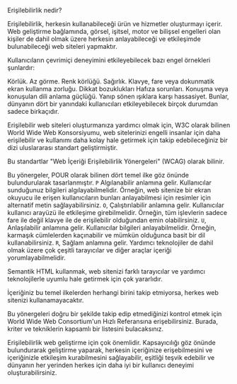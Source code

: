 Erişilebilirlik nedir?

Erişilebilirlik, herkesin kullanabileceği ürün ve hizmetler oluşturmayı içerir. Web geliştirme bağlamında, görsel, işitsel, motor ve bilişsel engelleri olan kişiler de dahil olmak üzere herkesin anlayabileceği ve etkileşimde bulunabileceği web siteleri yapmaktır.

Kullanıcıların çevrimiçi deneyimini etkileyebilecek bazı engel örnekleri şunlardır:

Körlük.
Az görme.
Renk körlüğü.
Sağırlık.
Klavye, fare veya dokunmatik ekran kullanma zorluğu.
Dikkat bozuklukları
Hafıza sorunları.
Konuşma veya konuşulan dili anlama güçlüğü.
Yanıp sönen ışıklara karşı hassasiyet.
Bunlar, dünyanın dört bir yanındaki kullanıcıları etkileyebilecek birçok durumdan sadece birkaçıdır.

Erişilebilir web siteleri oluşturmanıza yardımcı olmak için, W3C olarak bilinen World Wide Web Konsorsiyumu, web sitelerinizi engelli insanlar için daha erişilebilir ve kullanımı daha kolay hale getirmek için takip edebileceğiniz bir dizi uluslararası standart geliştirmiştir.

Bu standartlar "Web İçeriği Erişilebilirlik Yönergeleri" (WCAG) olarak bilinir.

Bu yönergeler, POUR olarak bilinen dört temel ilke göz önünde bulundurularak tasarlanmıştır.
``P`` Algılanabilir anlamına gelir. Kullanıcılar sunduğunuz bilgileri algılayabilmelidir. Örneğin, web sitenize bir ekran okuyucu ile erişen kullanıcıların bunları anlayabilmesi için resimler için alternatif metin sağlayabilirsiniz.
``O``, Çalıştırılabilir anlamına gelir. Kullanıcılar kullanıcı arayüzü ile etkileşime girebilmelidir. Örneğin, tüm işlevlerin sadece fare  ile değil klavye ile de erişilebilir olduğundan emin olabilirsiniz.
``U``, Anlaşılabilir anlamına gelir. Kullanıcılar bilgileri anlayabilmelidir. Örneğin, karmaşık cümlelerden kaçınabilir ve mümkün olduğunca basit bir dil kullanabilirsiniz.
``R``, Sağlam anlamına gelir. Yardımcı teknolojiler de dahil olmak üzere çok çeşitli tarayıcılar ve diğer araçlar içeriği yorumlayabilmelidir.

Semantik HTML kullanmak, web sitenizi farklı tarayıcılar ve yardımcı teknolojilerle uyumlu hale getirmek için çok yararlıdır.

İçeriğiniz bu temel ilkelerden herhangi birini takip etmiyorsa, herkes web sitenizi kullanamayacaktır.

Bu yönergeleri doğru bir şekilde takip edip etmediğinizi kontrol etmek için World Wide Web Consortium'un Hızlı Referansına erişebilirsiniz. Burada, kriter ve tekniklerin kapsamlı bir listesini bulacaksınız.

Erişilebilirlik web geliştirme için çok önemlidir. Kapsayıcılığı göz önünde bulundurarak geliştirme yaparak, herkesin içeriğinize erişebilmesini ve içeriğinizle etkileşim kurabilmesini sağlayabilir, eşitliği teşvik edebilir ve dünyanın her yerinden herkes için daha iyi bir kullanıcı deneyimi oluşturabilirsiniz.